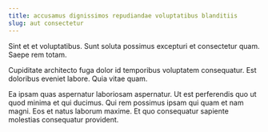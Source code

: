 ```yaml
---
title: accusamus dignissimos repudiandae voluptatibus blanditiis
slug: aut consectetur
---
```


Sint et et voluptatibus. Sunt soluta possimus excepturi et consectetur quam. Saepe rem totam.

Cupiditate architecto fuga dolor id temporibus voluptatem consequatur. Est doloribus eveniet labore. Quia vitae quam.

Ea ipsam quas aspernatur laboriosam aspernatur. Ut est perferendis quo ut quod minima et qui ducimus. Qui rem possimus ipsam qui quam et nam magni. Eos et natus laborum maxime. Et quo consequatur sapiente molestias consequatur provident.
